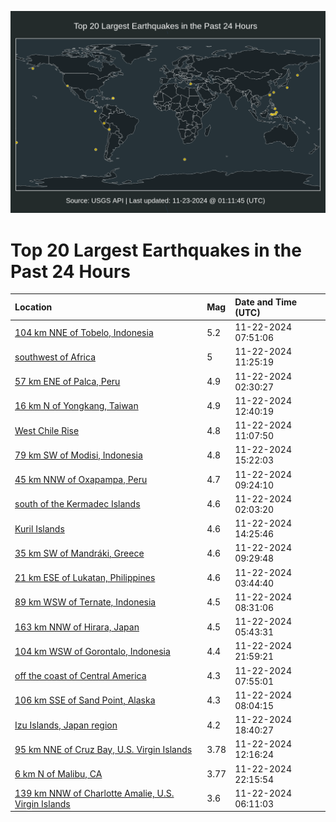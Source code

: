 ![Map](./map.png)

# Top 20 Largest Earthquakes in the Past 24 Hours

| Location | Mag | Date and Time (UTC) |
|:---|:---|:---|
| [104 km NNE of Tobelo, Indonesia](https://earthquake.usgs.gov/earthquakes/eventpage/us6000p6y6) | 5.2 | 11-22-2024 07:51:06 |
| [southwest of Africa](https://earthquake.usgs.gov/earthquakes/eventpage/us6000p6z5) | 5 | 11-22-2024 11:25:19 |
| [57 km ENE of Palca, Peru](https://earthquake.usgs.gov/earthquakes/eventpage/us6000p6x2) | 4.9 | 11-22-2024 02:30:27 |
| [16 km N of Yongkang, Taiwan](https://earthquake.usgs.gov/earthquakes/eventpage/us6000p6ze) | 4.9 | 11-22-2024 12:40:19 |
| [West Chile Rise](https://earthquake.usgs.gov/earthquakes/eventpage/us6000p6z0) | 4.8 | 11-22-2024 11:07:50 |
| [79 km SW of Modisi, Indonesia](https://earthquake.usgs.gov/earthquakes/eventpage/us6000p6zn) | 4.8 | 11-22-2024 15:22:03 |
| [45 km NNW of Oxapampa, Peru](https://earthquake.usgs.gov/earthquakes/eventpage/us6000p6yn) | 4.7 | 11-22-2024 09:24:10 |
| [south of the Kermadec Islands](https://earthquake.usgs.gov/earthquakes/eventpage/us6000p6wz) | 4.6 | 11-22-2024 02:03:20 |
| [Kuril Islands](https://earthquake.usgs.gov/earthquakes/eventpage/us6000p6zh) | 4.6 | 11-22-2024 14:25:46 |
| [35 km SW of Mandráki, Greece](https://earthquake.usgs.gov/earthquakes/eventpage/us6000p6yq) | 4.6 | 11-22-2024 09:29:48 |
| [21 km ESE of Lukatan, Philippines](https://earthquake.usgs.gov/earthquakes/eventpage/us6000p6xc) | 4.6 | 11-22-2024 03:44:40 |
| [89 km WSW of Ternate, Indonesia](https://earthquake.usgs.gov/earthquakes/eventpage/us6000p6yg) | 4.5 | 11-22-2024 08:31:06 |
| [163 km NNW of Hirara, Japan](https://earthquake.usgs.gov/earthquakes/eventpage/us6000p6xu) | 4.5 | 11-22-2024 05:43:31 |
| [104 km WSW of Gorontalo, Indonesia](https://earthquake.usgs.gov/earthquakes/eventpage/us6000p757) | 4.4 | 11-22-2024 21:59:21 |
| [off the coast of Central America](https://earthquake.usgs.gov/earthquakes/eventpage/us6000p6y8) | 4.3 | 11-22-2024 07:55:01 |
| [106 km SSE of Sand Point, Alaska](https://earthquake.usgs.gov/earthquakes/eventpage/us6000p6y9) | 4.3 | 11-22-2024 08:04:15 |
| [Izu Islands, Japan region](https://earthquake.usgs.gov/earthquakes/eventpage/us6000p746) | 4.2 | 11-22-2024 18:40:27 |
| [95 km NNE of Cruz Bay, U.S. Virgin Islands](https://earthquake.usgs.gov/earthquakes/eventpage/pr2024327001) | 3.78 | 11-22-2024 12:16:24 |
| [6 km N of Malibu, CA](https://earthquake.usgs.gov/earthquakes/eventpage/ci40798519) | 3.77 | 11-22-2024 22:15:54 |
| [139 km NNW of Charlotte Amalie, U.S. Virgin Islands](https://earthquake.usgs.gov/earthquakes/eventpage/pr2024327000) | 3.6 | 11-22-2024 06:11:03 |
